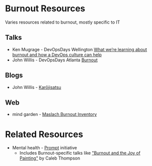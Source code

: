 # Burnout Resources

Varies resources related to burnout, mostly specific to IT

## Talks

* Ken Mugrage - DevOpsDays Wellington [What we’re learning about burnout and how a DevOps culture can help](https://www.youtube.com/watch?v=qN4Mj7B1IV0)
* John Willis - DevOpsDays Atlanta [Burnout](https://www.youtube.com/watch?v=E84vWVJyi30)

## Blogs

* John Willis - [Karōjisatsu](http://itrevolution.com/karojisatsu/)

## Web

* mind garden - [Maslach Burnout Inventory](http://www.mindgarden.com/117-maslach-burnout-inventory)

# Related Resources

* Mental health - [Prompt](http://mhprompt.org/) initiative
   * Includes Burnout-specific talks like
     ["Burnout and the Joy of Painting"](http://calebthompson.io/talks/painting.html) by Caleb Thompson

